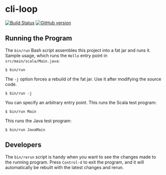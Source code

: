 # cli-loop

[![Build Status](https://travis-ci.org/mslinn/cli-loop.svg?branch=master)](https://travis-ci.org/mslinn/cli-loop)
[![GitHub version](https://badge.fury.io/gh/mslinn%2Fcli-loop.svg)](https://badge.fury.io/gh/mslinn%2Fcli-loop)

## Running the Program
The `bin/run` Bash script assembles this project into a fat jar and runs it.
Sample usage, which runs the `Hello` entry point in `src/main/scala/Main.java`:

```
$ bin/run
```

The `-j` option forces a rebuild of the fat jar.
Use it after modifying the source code.

```
$ bin/run -j
```

You can specify an arbitrary entry point.
This runs the Scala test program:
```
$ bin/run Main
```

This runs the Java test program:
```
$ bin/run JavaMain
```

## Developers
The `bin/rerun` script is handy when you want to see the changes made to the running program.
Press `Control-d` to exit the program, and it will automatically be rebuilt with the latest changes and rerun.
